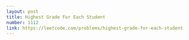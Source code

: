 ```yaml
---
layout: post
title: Highest Grade For Each Student
number: 1112
link: https://leetcode.com/problems/highest-grade-for-each-student
---
```

